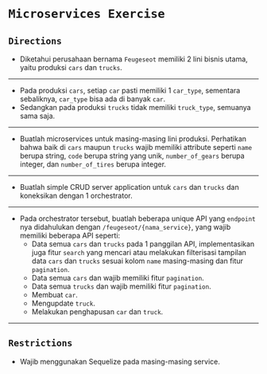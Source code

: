 # `Microservices Exercise`

## `Directions`
- Diketahui perusahaan bernama `Feugeseot` memiliki 2 lini bisnis utama, yaitu produksi `cars` dan `trucks`.
***
- Pada produksi `cars`, setiap `car` pasti memiliki 1 `car_type`, sementara sebaliknya, `car_type` bisa ada di banyak `car`.
- Sedangkan pada produksi `trucks` tidak memiliki `truck_type`, semuanya sama saja.
***
- Buatlah microservices untuk masing-masing lini produksi. Perhatikan bahwa baik di `cars` maupun `trucks` wajib memiliki attribute seperti `name` berupa string, `code` berupa string yang unik, `number_of_gears` berupa integer, dan `number_of_tires` berupa integer.
***
- Buatlah simple CRUD server application untuk `cars` dan `trucks` dan koneksikan dengan 1 orchestrator.
***
- Pada orchestrator tersebut, buatlah beberapa unique API yang `endpoint` nya didahulukan dengan `/feugeseot/{nama_service}`, yang wajib memiliki beberapa API seperti:
    - Data semua `cars` dan `trucks` pada 1 panggilan API, implementasikan juga fitur `search` yang mencari atau melakukan filterisasi tampilan data `cars` dan `trucks` sesuai kolom `name` masing-masing dan fitur `pagination`.
    - Data semua `cars` dan wajib memiliki fitur `pagination`.
    - Data semua `trucks` dan wajib memiliki fitur `pagination`.
    - Membuat `car`.
    - Mengupdate `truck`.
    - Melakukan penghapusan `car` dan `truck`.
***
## `Restrictions`
- Wajib menggunakan Sequelize pada masing-masing service.